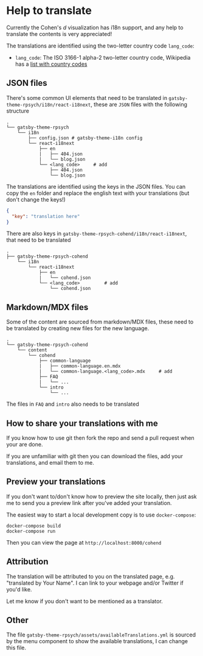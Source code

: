 # Help to translate



Currently the Cohen's *d* visualization has i18n support, and any help to translate the contents is very appreciated!

The translations are identified using the two-letter country code `lang_code`:

- `lang_code`: The ISO 3166-1 alpha-2 two-letter country code, Wikipedia has a [list with country codes](https://en.wikipedia.org/wiki/ISO_3166-1_alpha-2)


## JSON files
There's some common UI elements that need to be translated in `gatsby-theme-rpsych/i18n/react-i18next`, these are `JSON` files with the following structure

```
.
└── gatsby-theme-rpsych
    └── i18n
        ├── config.json # gatsby-theme-i18n config
        └── react-i18next
            ├── en
            |   ├── 404.json
            |   └── blog.json
            └── <lang_code>     # add
                ├── 404.json
                └── blog.json

```
The translations are identified using the keys in the JSON files. You can copy the `en` folder and replace the english text with your translations (but don't change the keys!)

```JSON
{
  "key": "translation here"
}
```

There are also keys in `gatsby-theme-rpsych-cohend/i18n/react-i18next`, that need to be translated

```
.
├── gatsby-theme-rpsych-cohend
    └── i18n
        └── react-i18next
            ├── en
            |   └── cohend.json
            └── <lang_code>         # add
                └── cohend.json
```


## Markdown/MDX files

Some of the content are sourced from markdown/MDX files, these need to be translated by creating new files for the new language.

```
.
└── gatsby-theme-rpsych-cohend
    └── content
        └── cohend
            ├── common-language
            |   ├── common-language.en.mdx
            |   └── common-language.<lang_code>.mdx     # add
            ├── FAQ
            |   └── ... 
            └── intro
                └── ...
```
The files in `FAQ` and `intro` also needs to be translated

## How to share your translations with me
If you know how to use git then fork the repo and send a pull request when your are done. 

If you are unfamiliar with git then you can download the files, add your translations, and email them to me.

## Preview your translations
If you don't want to/don't know how to preview the site locally, then just ask me to send you a preview link after you've added your translation.

The easiest way to start a local development copy is to use `docker-compose`:

```
docker-compose build
docker-compose run
```
Then you can view the page at `http://localhost:8000/cohend`

## Attribution
The translation will be attributed to you on the translated page, e.g. "translated by Your Name". I can link to your webpage and/or Twitter if you'd like.

Let me know if you don't want to be mentioned as a translator.

## Other 
The file `gatsby-theme-rpsych/assets/availableTranslations.yml` is sourced by the menu component to show the available translations, I can change this file.
